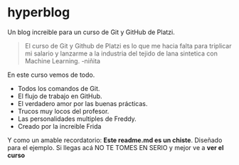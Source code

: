 # hyperblog 
Un blog increible para un curso de Git y GitHub de Platzi.
> El curso de Git y Github de Platzi es lo que me hacia falta para triplicar mi salario y lanzarme a la industria del tejido de lana sintetica con Machine Learning.
> -niñita

En este curso vemos de todo.
* Todos los comandos de Git.
* El flujo de trabajo en GitHub.
* El verdadero amor por las buenas prácticas.
* Trucos muy locos del profesor.
* Las personalidades multiples de Freddy.
* Creado por la increible Frida

Y como un amable recordatorio: **Este readme.md es un chiste**. Diseñado para el ejemplo. Si llegas acá NO TE TOMES EN SERIO y mejor ve a **ver el curso**
